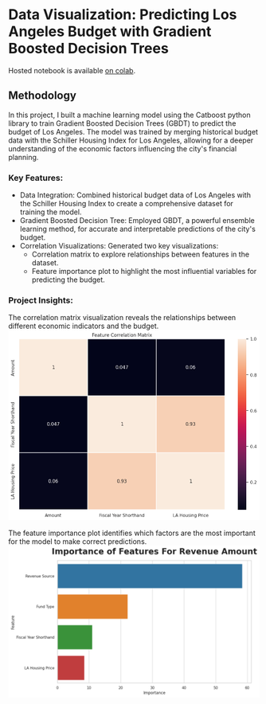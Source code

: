 # Data Visualization: Predicting Los Angeles Budget with Gradient Boosted Decision Trees

Hosted notebook is available [on colab](https://colab.research.google.com/drive/1iqlMezyD1rOJBr6-OkHf2YEiaGhEilUA).

## Methodology
In this project, I built a machine learning model using the Catboost python library to train Gradient Boosted Decision Trees (GBDT) to predict the budget of Los Angeles. The model was trained by merging historical budget data with the Schiller Housing Index for Los Angeles, allowing for a deeper understanding of the economic factors influencing the city's financial planning.

### Key Features:
* Data Integration: Combined historical budget data of Los Angeles with the Schiller Housing Index to create a comprehensive dataset for training the model.
* Gradient Boosted Decision Tree: Employed GBDT, a powerful ensemble learning method, for accurate and interpretable predictions of the city's budget.
* Correlation Visualizations: Generated two key visualizations:
  * Correlation matrix to explore relationships between features in the dataset.
  * Feature importance plot to highlight the most influential variables for predicting the budget.

### Project Insights:
The correlation matrix visualization reveals the relationships between different economic indicators and the budget.
![Correlation Matrix](FeatureCorrelation.png)

The feature importance plot identifies which factors are the most important for the model to make correct predictions.
![Feature Importance Plot](FeatureImportance.png)
